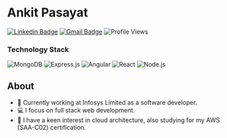 # Ankit Pasayat

[![Linkedin Badge](https://img.shields.io/badge/-@ankitpasayat-blue?style=flat-square&logo=Linkedin&logoColor=white&link=https://www.linkedin.com/in/ankitpasayat/)](https://www.linkedin.com/in/ankitpasayat/) 
[![Gmail Badge](https://img.shields.io/badge/-ankitpasayat@gmail.com-c14438?style=flat-square&logo=Gmail&logoColor=white&link=mailto:ankitpasayat@gmail.com)](mailto:ankitpasayat@gmail.com)
![Profile Views](https://komarev.com/ghpvc/?username=ankitpasayat&style=flat-square)

<h3>Technology Stack</h3>
<p>
  <img alt="MongoDB" src="https://img.shields.io/badge/-MongoDB-13aa52?style=flat-square&logo=mongodb&logoColor=white" />
  <img alt="Express.js" src="https://img.shields.io/badge/-Express-FFD700?style=flat-square&logo=express&logoColor=white" />
  <img alt="Angular" src="https://img.shields.io/badge/-Angular-DD0031?style=flat-square&logo=angular&logoColor=white" />
  <img alt="React" src="https://img.shields.io/badge/-React-45b8d8?style=flat-square&logo=react&logoColor=white" />
  <img alt="Node.js" src="https://img.shields.io/badge/-Nodejs-43853d?style=flat-square&logo=Node.js&logoColor=white" />
</p>

## About
- 💼 Currently working at Infosys Limited as a software developer.
- 💻 I focus on full stack web development.
- 🚀 I have a keen interest in cloud architecture, also studying for my AWS (SAA-C02) certification.

